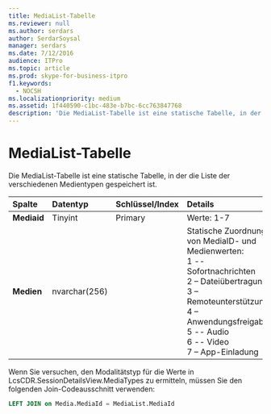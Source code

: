 ```yaml
---
title: MediaList-Tabelle
ms.reviewer: null
ms.author: serdars
author: SerdarSoysal
manager: serdars
ms.date: 7/12/2016
audience: ITPro
ms.topic: article
ms.prod: skype-for-business-itpro
f1.keywords:
  - NOCSH
ms.localizationpriority: medium
ms.assetid: 1f440590-c1bc-483e-b7bc-6cc763847768
description: 'Die MediaList-Tabelle ist eine statische Tabelle, in der die Liste der verschiedenen Medientypen gespeichert ist.'
---
```


# <a name="medialist-table"></a>MediaList-Tabelle
 
Die MediaList-Tabelle ist eine statische Tabelle, in der die Liste der verschiedenen Medientypen gespeichert ist.
  
|**Spalte**|**Datentyp**|**Schlüssel/Index**|**Details**|
|:-----|:-----|:-----|:-----|
|**Mediaid** <br/> |Tinyint  <br/> |Primary  <br/> |Werte: 1-7  <br/> |
|**Medien** <br/> |nvarchar(256)  <br/> || Statische Zuordnung von MediaID- und Medienwerten: <br/>  1 -- Sofortnachrichten <br/>  2 – Dateiübertragung <br/>  3 – Remoteunterstützung <br/>  4 – Anwendungsfreigabe <br/>  5 -- Audio <br/>  6 -- Video <br/>  7 – App-Einladung <br/> |
   
Wenn Sie versuchen, den Modalitätstyp für die Werte in LcsCDR.SessionDetailsView.MediaTypes zu ermitteln, müssen Sie den folgenden Join-Codeausschnitt verwenden: 
  
```SQL
LEFT JOIN on Media.MediaId = MediaList.MediaId
```
